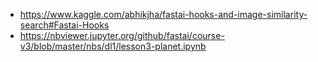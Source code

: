 - https://www.kaggle.com/abhikjha/fastai-hooks-and-image-similarity-search#Fastai-Hooks  
- https://nbviewer.jupyter.org/github/fastai/course-v3/blob/master/nbs/dl1/lesson3-planet.ipynb
